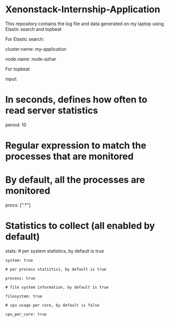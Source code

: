 # Xenonstack-Internship-Application
This repository contains the log file and data generated on my laptop using Elastic search and topbeat

For Elastic search:

cluster.name: my-application

node.name: node-azhar

For topbeat

input:

  # In seconds, defines how often to read server statistics
  
  period: 10

  # Regular expression to match the processes that are monitored
  
  # By default, all the processes are monitored
  
  procs: [".*"]

  # Statistics to collect (all enabled by default)
  
  stats:
    # per system statistics, by default is true
    
    system: true

    # per process statistics, by default is true
    
    process: true

    # file system information, by default is true
    
    filesystem: true

    # cpu usage per core, by default is false
    
    cpu_per_core: true
